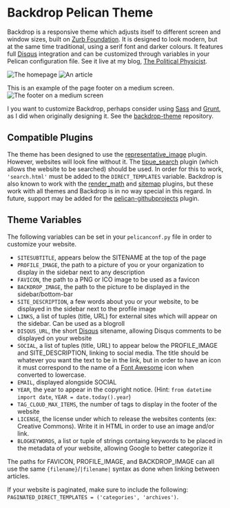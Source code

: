 # Backdrop Pelican Theme
Backdrop is a responsive theme which adjusts itself to different screen and
window sizes, built on [Zurb Foundation](http://foundation.zurb.com/).
It is designed to look modern, but at the same time traditional,
using a serif font and darker colours. It features full
[Disqus](https://disqus.com/) integration and can be customized through
variables in your Pelican configuration file. See it live at my blog,
[The Political Physicist](http://cmacmackin.github.io/blog/).

![The homepage](https://raw.githubusercontent.com/cmacmackin/backdrop-theme/master/theme-files-extra/screenshot1.png)
![An article](https://raw.githubusercontent.com/cmacmackin/backdrop-theme/master/theme-files-extra/screenshot2.png)

This is an example of the page footer on a medium screen.
![The footer on a medium screen](https://raw.githubusercontent.com/cmacmackin/backdrop-theme/master/theme-files-extra/screenshot3.png)

I you want to customize Backdrop, perhaps consider using
[Sass](http://sass-lang.com/) and [Grunt](http://gruntjs.com/), as I did when
originally designing it. See the
[backdrop-theme](https://github.com/cmacmackin/backdrop-theme) repository.


## Compatible Plugins
The theme has been designed to use the [representative_image](https://github.com/getpelican/pelican-plugins/tree/master/representative_image) plugin. However,
websites will look fine without it. The
[tipue_search](https://github.com/getpelican/pelican-plugins/tree/master/tipue_search) plugin (which allows the website to be searched) should be used. In order
for this to work, `'search.html'` must be added to the `DIRECT_TEMPLATES`
variable. Backdrop is also known to work with the
[render_math](https://github.com/getpelican/pelican-plugins/tree/master/render_math)
and [sitemap](https://github.com/getpelican/pelican-plugins/tree/master/sitemap)
plugins, but these work with all themes and Backdrop is in no way special in
this regard. In future, support may be added for the
[pelican-githubprojects](https://github.com/kura/pelican-githubprojects) plugin.

## Theme Variables
The following variables can be set in your `pelicanconf.py` file in order to
customize your website.

- `SITESUBTITLE`, appears below the SITENAME at the top of the page
- `PROFILE_IMAGE`, the path to a picture of you or your organization to display
  in the sidebar next to any description
- `FAVICON`, the path to a PNG or ICO image to be used as a favicon
- `BACKDROP_IMAGE`, the path to the picture to be displayed in the
  sidebar/bottom-bar
- `SITE_DESCRIPTION`, a few words about you or your website, to be displayed in
  the sidebar next to the profile image
- `LINKS`, a list of tuples (title, URL) for external sites which will appear
  on the sidebar. Can be used as a blogroll
- `DISQUS_URL`, the short [Disqus](https://disqus.com/) sitename, allowing
  Disqus comments to be displayed on your website
- `SOCIAL`, a list of tuples (title, URL) to appear below the PROFILE_IMAGE
  and SITE_DESCRIPTION, linking to social media. The title should be whatever
  you want the text to be in the link, but in order to have an icon it must
  correspond to the name of a
  [Font Awesome](http://fortawesome.github.io/Font-Awesome/icons/#brand)
  icon when converted to lowercase.
- `EMAIL`, displayed alongside SOCIAL
- `YEAR`, the year to appear in the copyright notice. (Hint: `from datetime
  import date`, `YEAR = date.today().year`)
- `TAG_CLOUD_MAX_ITEMS`, the number of tags to display in the footer of the
  website
- `LICENSE`, the license under which to release the websites contents
  (ex: Creative Commons). Write it in HTML in order to use an image and/or link.
- `BLOGKEYWORDS`, a list or tuple of strings containg keywords to be placed
  in the metadata of your website, allowing Google to better categorize it

The paths for FAVICON, PROFILE\_IMAGE, and BACKDROP\_IMAGE can all use the
same `{filename}`/`|filename|` syntax as done when linking between articles.

If your website is paginated, make sure to include the following:
`PAGINATED_DIRECT_TEMPLATES = ('categories', 'archives')`.
